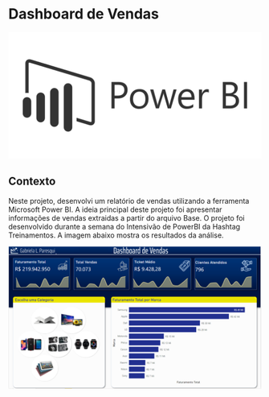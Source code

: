 # Dashboard de Vendas

<p align="center"><img src="Images/img_powerBI.png" ></p>

## Contexto
Neste projeto, desenvolvi um relatório de vendas utilizando a ferramenta Microsoft Power BI. A ideia principal deste projeto foi apresentar informações de vendas extraidas a partir do arquivo Base. O projeto foi desenvolvido durante a semana do Intensivão de PowerBI da Hashtag Treinamentos. A imagem abaixo mostra os resultados da análise.

<p align="left"><img src="Images/img.png" ></p>
